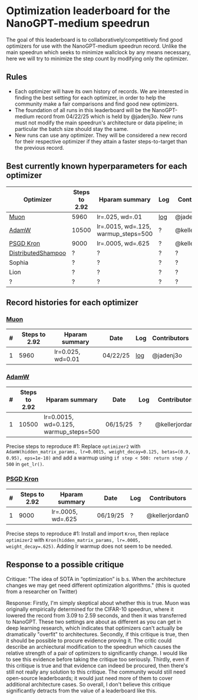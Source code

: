 # Optimization leaderboard for the NanoGPT-medium speedrun

The goal of this leaderboard is to collaboratively/competitively find good optimizers for use with the NanoGPT-medium speedrun record. Unlike the main speedrun which seeks to minimize wallclock by any means necessary, here we will try to minimize the step count by modifying only the optimizer.

## Rules

- Each optimizer will have its own history of records. We are interested in finding the best setting for each optimizer, in order to help the community make a fair comparisons and find good new optimizers.
- The foundation of all runs in this leaderboard will be the NanoGPT-medium record from 04/22/25 which is held by @jadenj3o. New runs must not modify the main speedrun's architecture or data pipeline; in particular the batch size should stay the same.
- New runs can use any optimizer. They will be considered a new record for their respective optimizer if they attain a faster steps-to-target than the previous record.

## Best currently known hyperparameters for each optimizer

| Optimizer | Steps to 2.92 | Hparam summary | Log | Contributors |
| - | - | - | - | - |
| [Muon](https://kellerjordan.github.io/posts/muon/) | 5960 | lr=.025, wd=.01 | [log](075_640429f2-e726-4e83-aa27-684626239ffc.txt) | @jadenj30 |
| [AdamW](https://arxiv.org/abs/1711.05101) | 10500 | lr=.0015, wd=.125, warmup_steps=500 | ? | @kellerjordan0 |
| [PSGD Kron](https://github.com/evanatyourservice/kron_torch) | 9000 | lr=.0005, wd=.625 | ? | @kellerjordan0 |
| [DistributedShampoo](https://github.com/facebookresearch/optimizers/tree/main/distributed_shampoo) | ? | ? | ? | ? | ? |
| Sophia | ? | ? | ? | ? |
| Lion | ? | ? | ? | ? |
| ? | ? | ? | ? | ? |


## Record histories for each optimizer

### [Muon](https://kellerjordan.github.io/posts/muon/)

| # | Steps to 2.92 | Hparam summary | Date | Log | Contributors |
| - | - | - | - | - | - |
| 1 | 5960 | lr=0.025, wd=0.01 | 04/22/25 | [log](075_640429f2-e726-4e83-aa27-684626239ffc.txt) | @jadenj3o |

### [AdamW](https://arxiv.org/abs/1711.05101)

| # | Steps to 2.92 | Hparam summary | Date | Log | Contributors |
| - | - | - | - | - | - |
| 1 | 10500 | lr=0.0015, wd=0.125, warmup_steps=500 | 06/15/25 | ? | @kellerjordan0 |

Precise steps to reproduce #1: Replace `optimizer2` with `AdamW(hidden_matrix_params, lr=0.0015, weight_decay=0.125, betas=(0.9, 0.95), eps=1e-10)`
and add a warmup using `if step < 500: return step / 500` in `get_lr()`.

### [PSGD Kron](https://github.com/evanatyourservice/kron_torch)

| # | Steps to 2.92 | Hparam summary | Date | Log | Contributors |
| - | - | - | - | - | - |
| 1 | 9000 | lr=.0005, wd=.625 | 06/19/25 | ? | @kellerjordan0 |

Precise steps to reproduce #1: Install and import `Kron`, then replace `optimizer2` with `Kron(hidden_matrix_params, lr=.0005, weight_decay=.625)`. Adding lr warmup does not seem to be needed.

## Response to a possible critique

Critique: "The idea of SOTA in “optimization” is b.s. When the architecture changes we may get need different optimization algorithms." (this is quoted from a researcher on Twitter)

Response: Firstly, I'm simply skeptical about whether this is true. Muon was originally empirically determined for the CIFAR-10 speedrun, where it lowered the record from 3.09 to 2.59 seconds, and then it was transferred to NanoGPT. These two settings are about as different as you can get in deep learning research, which indicates that optimizers can't actually be dramatically "overfit" to architectures. Secondly, if this critique is true, then it should be possible to procure evidence proving it. The critic could describe an archiectural modification to the speedrun which causes the relative strength of a pair of optimizers to significantly change. I would like to see this evidence before taking the critique too seriously. Thirdly, even if this critique is true and that evidence can indeed be procured, then there's still not really any solution to this critique. The community would still need open-source leaderboards; it would just need more of them to cover additional architecture cases. So overall, I don't believe this critique significantly detracts from the value of a leaderboard like this.
